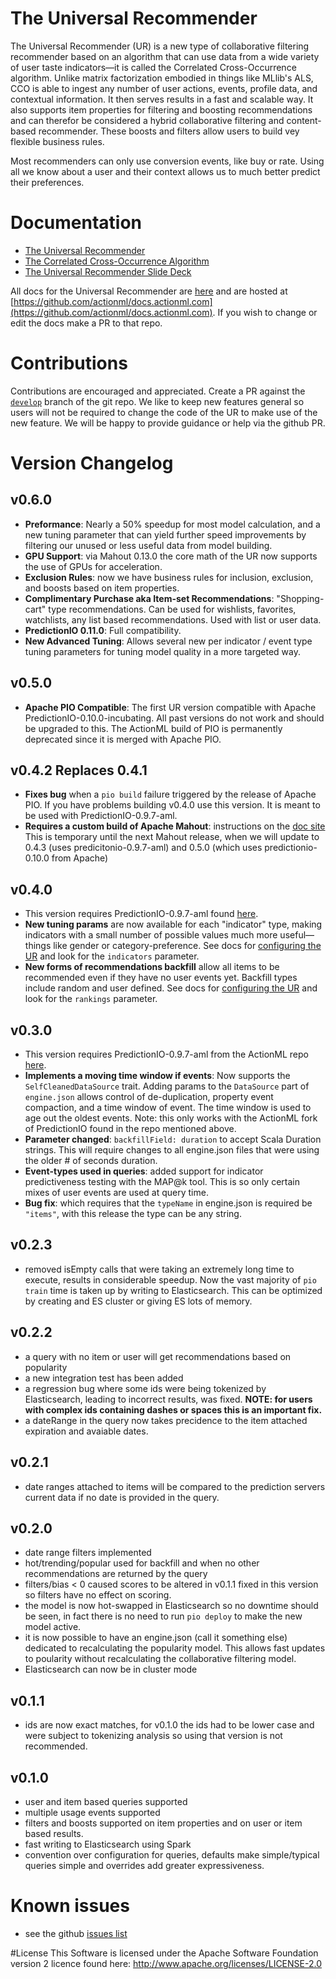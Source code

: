 # The Universal Recommender

The Universal Recommender (UR) is a new type of collaborative filtering recommender based on an algorithm that can use data from a wide variety of user taste indicators&mdash;it is called the Correlated Cross-Occurrence algorithm. Unlike  matrix factorization embodied in things like MLlib's ALS, CCO is able to ingest any number of user actions, events, profile data, and contextual information. It then serves results in a fast and scalable way. It also supports item properties for filtering and boosting recommendations and can therefor be considered a hybrid collaborative filtering and content-based recommender. These boosts and filters allow users to build vey flexible business rules.

Most recommenders can only use conversion events, like buy or rate. Using all we know about a user and their context allows us to much better predict their preferences.

# Documentation

 - [The Universal Recommender](http://actionml.com/docs/ur)
 - [The Correlated Cross-Occurrence Algorithm](http://mahout.apache.org/users/algorithms/intro-cooccurrence-spark.html)
 - [The Universal Recommender Slide Deck](http://www.slideshare.net/pferrel/unified-recommender-39986309)


All docs for the Universal Recommender are [here](http://actionml.com/docs/ur) and are hosted at [https://github.com/actionml/docs.actionml.com](https://github.com/actionml/docs.actionml.com). If you wish to change or edit the docs make a PR to that repo.

# Contributions

Contributions are encouraged and appreciated. Create a PR against the [`develop`](https://github.com/actionml/universal-recommender/tree/develop) branch of the git repo. We like to keep new features general so users will not be required to change the code of the UR to make use of the new feature. We will be happy to provide guidance or help via the github PR.

# Version Changelog

## v0.6.0

 - **Preformance**: Nearly a 50% speedup for most model calculation, and a new tuning parameter that can yield further speed improvements by filtering our unused or less useful data from model building.
 - **GPU Support**: via Mahout 0.13.0 the core math of the UR now supports the use of GPUs for acceleration.
 - **Exclusion Rules**: now we have business rules for inclusion, exclusion, and boosts based on item properties.
 - **Complimentary Purchase aka Item-set Recommendations**: "Shopping-cart" type recommendations. Can be used for wishlists, favorites, watchlists, any list based recommendations. Used with list or user data.
 - **PredictionIO 0.11.0**: Full compatibility.
 - **New Advanced Tuning**: Allows several new per indicator / event type tuning parameters for tuning model quality in a more targeted way.

## v0.5.0

 - **Apache PIO Compatible**: The first UR version compatible with Apache PredictionIO-0.10.0-incubating. All past versions do not work and should be upgraded to this. The ActionML build of PIO is permanently deprecated since it is merged with Apache PIO.

## v0.4.2 **Replaces 0.4.1**

 - **Fixes bug** when a `pio build` failure triggered by the release of Apache PIO. If you have problems building v0.4.0 use this version. It is meant to be used with PredictionIO-0.9.7-aml.
 - **Requires a custom build of Apache Mahout**: instructions on the [doc site](http://actionml.com/docs/ur_quickstart) This is temporary until the next Mahout release, when we will update to 0.4.3 (uses predicitonio-0.9.7-aml) and 0.5.0 (which uses predictionio-0.10.0 from Apache)

## v0.4.0

 - This version requires PredictionIO-0.9.7-aml found [here](http://actionml/docs/install).
 - **New tuning params** are now available for each "indicator" type, making indicators with a small number of possible values much more useful&mdash;things like gender or category-preference. See docs for [configuring the UR](http://actionml.com/docs/ur_config) and look for the `indicators` parameter.
 - **New forms of recommendations backfill** allow all items to be recommended even if they have no user events yet. Backfill types include random and user defined. See docs for [configuring the UR](http://actionml.com/docs/ur_config) and look for the `rankings` parameter.

## v0.3.0

 - This version requires PredictionIO-0.9.7-aml from the ActionML repo [here](http://actionml/docs/install).
 - **Implements a moving time window if events**: Now supports the `SelfCleanedDataSource` trait. Adding params to the `DataSource` part of `engine.json` allows control of de-duplication, property event compaction, and a time window of event. The time window is used to age out the oldest events. Note: this only works with the ActionML fork of PredictionIO found in the repo mentioned above.
 - **Parameter changed**: `backfillField: duration` to accept Scala Duration strings. This will require changes to all engine.json files that were using the older # of seconds duration.
 - **Event-types used in queries**: added support for indicator predictiveness testing with the MAP@k tool. This is so only certain mixes of user events are used at query time.
 - **Bug fix**: which requires that the `typeName` in engine.json is required be `"items"`, with this release the type can be any string.

## v0.2.3

 - removed isEmpty calls that were taking an extremely long time to execute, results in considerable speedup. Now the vast majority of `pio train` time is taken up by writing to Elasticsearch. This can be optimized by creating and ES cluster or giving ES lots of memory.
 
## v0.2.2

 - a query with no item or user will get recommendations based on popularity
 - a new integration test has been added
 - a regression bug where some ids were being tokenized by Elasticsearch, leading to incorrect results, was fixed. **NOTE: for users with complex ids containing dashes or spaces this is an important fix.**
 - a dateRange in the query now takes precidence to the item attached expiration and avaiable dates. 

## v0.2.1

 - date ranges attached to items will be compared to the prediction servers current data if no date is provided in the query. 

## v0.2.0

 - date range filters implemented
 - hot/trending/popular used for backfill and when no other recommendations are returned by the query
 - filters/bias < 0 caused scores to be altered in v0.1.1 fixed in this version so filters have no effect on scoring.
 - the model is now hot-swapped in Elasticsearch so no downtime should be seen, in fact there is no need to run `pio deploy` to make the new model active.
 - it is now possible to have an engine.json (call it something else) dedicated to recalculating the popularity model. This allows fast updates to poularity without recalculating the collaborative filtering model.
 - Elasticsearch can now be in cluster mode

## v0.1.1

 - ids are now exact matches, for v0.1.0 the ids had to be lower case and were subject to tokenizing analysis so using that version is not recommended.

## v0.1.0

 - user and item based queries supported
 - multiple usage events supported
 - filters and boosts supported on item properties and on user or item based results.
 - fast writing to Elasticsearch using Spark
 - convention over configuration for queries, defaults make simple/typical queries simple and overrides add greater expressiveness.

# Known issues

 - see the github [issues list](https://github.com/PredictionIO/template-scala-parallel-universal-recommendation/issues)
 
 
#License
This Software is licensed under the Apache Software Foundation version 2 licence found here: http://www.apache.org/licenses/LICENSE-2.0
